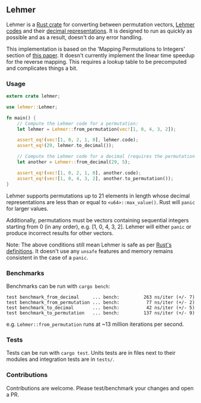 ## Lehmer

Lehmer is a
[Rust crate](https://crates.io/crates/lehmer)
for converting between permutation vectors,
[Lehmer codes](https://en.wikipedia.org/wiki/Lehmer_code)
and their
[decimal representations](https://en.wikipedia.org/wiki/Factorial_number_system#Permutations).
It is designed to run as quickly as possible
and as a result, doesn't do any error handling.

This implementation is based on the 'Mapping Permutations to Integers' section
of [this paper](https://www.cs.helsinki.fi/u/bmmalone/heuristic-search-fall-2013/Korf2008.pdf).
It doesn't currently implement the linear time speedup for the reverse mapping.
This requires a lookup table to be precomputed and complicates things a bit.

### Usage

```rust
extern crate lehmer;

use lehmer::Lehmer;

fn main() {
    // Compute the Lehmer code for a permutation:
    let lehmer = Lehmer::from_permutation(vec![1, 0, 4, 3, 2]);

    assert_eq!(vec![1, 0, 2, 1, 0], lehmer.code);
    assert_eq!(29, lehmer.to_decimal());

    // Compute the Lehmer code for a decimal (requires the permutation length)
    let another = Lehmer::from_decimal(29, 5);

    assert_eq!(vec![1, 0, 2, 1, 0], another.code);
    assert_eq!(vec![1, 0, 4, 3, 2], another.to_permutation());
}
```

Lehmer supports permutations up to 21 elements in length whose decimal
representations are less than or equal to `<u64>::max_value()`. Rust will
`panic` for larger values.

Additionally, permutations must be vectors containing sequential integers
starting from 0 (in any order), e.g. [1, 0, 4, 3, 2]. Lehmer will either `panic`
or produce incorrect results for other vectors.

Note: The above conditions still mean Lehmer is safe as per
[Rust's definitions](https://doc.rust-lang.org/beta/nomicon/exception-safety.html).
It doesn't use any `unsafe` features and memory remains consistent in the case
of a `panic`.

### Benchmarks

Benchmarks can be run with `cargo bench`:

```
test benchmark_from_decimal     ... bench:         263 ns/iter (+/- 7)
test benchmark_from_permutation ... bench:          77 ns/iter (+/- 2)
test benchmark_to_decimal       ... bench:          42 ns/iter (+/- 5)
test benchmark_to_permutation   ... bench:         137 ns/iter (+/- 9)
```

e.g. `Lehmer::from_permutation` runs at ~13 million iterations per second.

### Tests

Tests can be run with `cargo test`. Units tests are in files next to their
modules and integration tests are in `tests/`.

### Contributions

Contributions are welcome. Please test/benchmark your changes and open a PR.
